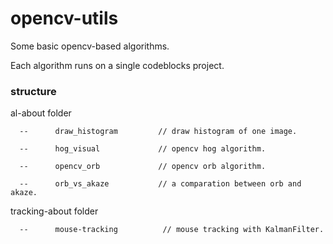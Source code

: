 # opencv-utils
Some basic opencv-based algorithms.

Each algorithm runs on a single codeblocks project.

### structure

al-about folder      

      --      draw_histogram         // draw histogram of one image.
      
      --      hog_visual             // opencv hog algorithm.
      
      --      opencv_orb             // opencv orb algorithm.
      
      --      orb_vs_akaze           // a comparation between orb and akaze.

tracking-about folder    

      --      mouse-tracking          // mouse tracking with KalmanFilter.


